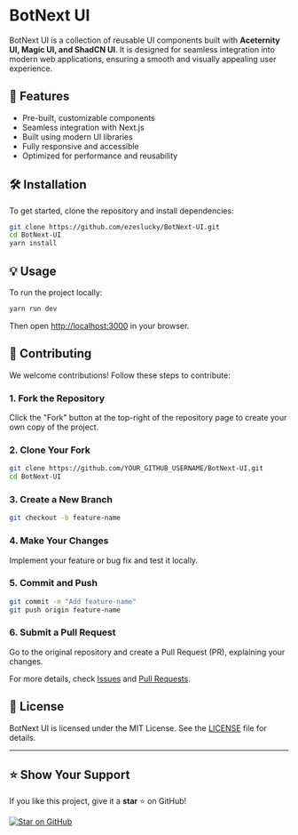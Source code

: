 # BotNext UI

BotNext UI is a collection of reusable UI components built with **Aceternity UI, Magic UI, and ShadCN UI**. It is designed for seamless integration into modern web applications, ensuring a smooth and visually appealing user experience.

## 🚀 Features
- Pre-built, customizable components
- Seamless integration with Next.js
- Built using modern UI libraries
- Fully responsive and accessible
- Optimized for performance and reusability

## 🛠 Installation

To get started, clone the repository and install dependencies:

```bash
git clone https://github.com/ezeslucky/BotNext-UI.git
cd BotNext-UI
yarn install
```

## 💡 Usage
To run the project locally:

```bash
yarn run dev
```
Then open [http://localhost:3000](http://localhost:3000) in your browser.

## 🤝 Contributing
We welcome contributions! Follow these steps to contribute:

### 1. Fork the Repository
Click the "Fork" button at the top-right of the repository page to create your own copy of the project.

### 2. Clone Your Fork
```bash
git clone https://github.com/YOUR_GITHUB_USERNAME/BotNext-UI.git
cd BotNext-UI
```

### 3. Create a New Branch
```bash
git checkout -b feature-name
```

### 4. Make Your Changes
Implement your feature or bug fix and test it locally.

### 5. Commit and Push
```bash
git commit -m "Add feature-name"
git push origin feature-name
```

### 6. Submit a Pull Request
Go to the original repository and create a Pull Request (PR), explaining your changes.

For more details, check [Issues](https://github.com/ezeslucky/BotNext-UI/issues) and [Pull Requests](https://github.com/ezeslucky/BotNext-UI/pulls).

## 📜 License
BotNext UI is licensed under the MIT License. See the [LICENSE](LICENSE) file for details.

---

## ⭐ Show Your Support  
If you like this project, give it a **star** ⭐ on GitHub!  

[![Star on GitHub](https://img.shields.io/github/stars/ezeslucky/BotNext-UI?style=social)](https://github.com/ezeslucky/BotNext-UI/stargazers) 

